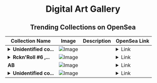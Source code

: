 <div align="center">

# Digital Art Gallery

## Trending Collections on OpenSea

| Collection Name                       | Image                                                                                     | Description                       | OpenSea Link                                                                                          |
|---------------------------------------|-------------------------------------------------------------------------------------------|-----------------------------------|--------------------------------------------------------------------------------------------------------|
| **<details><summary>Unidentified co...</summary>Unidentified contract cd040e6b-4802-4f92-bde8-1babdcc84359</details>** | ![Image](https://i.seadn.io/s/raw/files/654b7e9c6f93abe8d20f6c1ead4af558.png?w=500&auto=format?w=200&auto=format) |  | <details><summary>Link</summary>[Unidentified contract cd040e6b-4802-4f92-bde8-1babdcc84359](https://opensea.io/collection/unidentified-contract-cd040e6b-4802-4f92-bde8-1bab)</details> |
| **<details><summary>Rckn'Roll #6 \,...</summary>Rckn'Roll #6 \,,/</details>** | ![Image](https://i.seadn.io/s/raw/files/231168629c0b73d0ca6c892b034075b7.png?w=500&auto=format?w=200&auto=format) |  | <details><summary>Link</summary>[Rckn'Roll #6 \,,/](https://opensea.io/collection/rckn-roll-6)</details> |
| **AB** | ![Image](https://i.seadn.io/s/raw/files/2e51f0ced806697ab50f64bcf41b01fe.jpg?w=500&auto=format?w=200&auto=format) |  | <details><summary>Link</summary>[AB](https://opensea.io/collection/ab-2685)</details> |
| **<details><summary>Unidentified co...</summary>Unidentified contract ea4f525a-12cf-4950-a9b4-36f13886c8b5</details>** | ![Image](https://i.seadn.io/s/raw/files/654b7e9c6f93abe8d20f6c1ead4af558.png?w=500&auto=format?w=200&auto=format) |  | <details><summary>Link</summary>[Unidentified contract ea4f525a-12cf-4950-a9b4-36f13886c8b5](https://opensea.io/collection/unidentified-contract-ea4f525a-12cf-4950-a9b4-36f1)</details> |

</div>